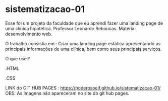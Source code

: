 # sistematizacao-01

Esse foi um projeto da faculdade que eu aprendi fazer uma landing page de uma clínica hipotética. 
Professor Leonardo Reboucas. Matéria: desenvolvimento web.

O trabalho consistia em : Criar uma landing page estática apresentando as principais informações de uma clínica, bem como seus principais serviços.

O que usei?

.HTML

.CSS

LINK do GIT HUB PAGES : https://poderosoelf.github.io/sistematizacao-01/
OBS: As Imagens não apareceram no site do git hub pages. 
